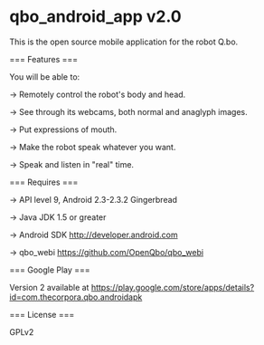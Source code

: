 qbo_android_app v2.0
====================

This is the open source mobile application for the robot Q.bo. 


=== Features ===

You will be able to:

-> Remotely control the robot's body and head.

-> See through its webcams, both normal and anaglyph images.

-> Put expressions of mouth.

-> Make the robot speak whatever you want.

-> Speak and listen in "real" time.


=== Requires ===

-> API level 9, Android 2.3-2.3.2 Gingerbread

-> Java JDK 1.5 or greater

-> Android SDK http://developer.android.com

-> qbo_webi https://github.com/OpenQbo/qbo_webi


=== Google Play ===

Version 2 available at https://play.google.com/store/apps/details?id=com.thecorpora.qbo.androidapk


=== License ===

GPLv2

